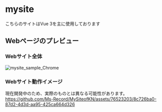 # mysite
こちらのサイトはVue 3を主に使用しております

## Webページのプレビュー
### Webサイト全体
![mysite_sample_Chrome](https://github.com/Ms-Record/MySiteofKN/assets/76523203/b74b7992-79fb-4293-aefd-cf415e28e013)

### Webサイト動作イメージ
現在開発中のため、実際のものとは異なる可能性があります。
https://github.com/Ms-Record/MySiteofKN/assets/76523203/8c726ba0-87d2-4d3d-aa95-425ca664d326




